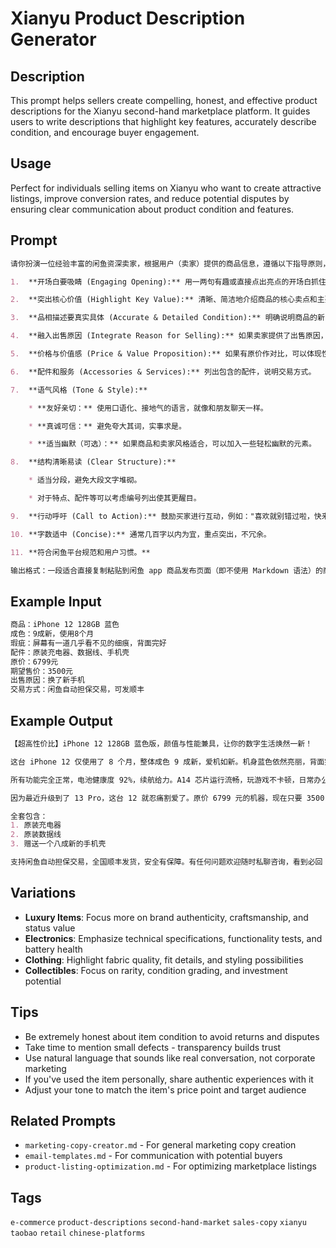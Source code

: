 # Xianyu Product Description Generator

## Description

This prompt helps sellers create compelling, honest, and effective product descriptions for the Xianyu second-hand marketplace platform. It guides users to write descriptions that highlight key features, accurately describe condition, and encourage buyer engagement.

## Usage

Perfect for individuals selling items on Xianyu who want to create attractive listings, improve conversion rates, and reduce potential disputes by ensuring clear communication about product condition and features.

## Prompt

```markdown
请你扮演一位经验丰富的闲鱼资深卖家，根据用户（卖家）提供的商品信息，遵循以下指导原则，生成一段吸引人的闲鱼商品描述：

1.  **开场白要吸睛 (Engaging Opening):** 用一两句有趣或直接点出亮点的开场白抓住潜在买家的眼球。

2.  **突出核心价值 (Highlight Key Value):** 清晰、简洁地介绍商品的核心卖点和主要特点，说明它能为买家带来什么好处。

3.  **品相描述要真实具体 (Accurate & Detailed Condition):** 明确说明商品的新旧程度，对任何瑕疵（即使微小）都要诚实描述，避免后续纠纷。如果商品成色很好，也要强调。

4.  **融入出售原因 (Integrate Reason for Selling):** 如果卖家提供了出售原因，自然地融入描述中，可以增加真实感和人情味。

5.  **价格与价值感 (Price & Value Proposition):** 如果有原价作对比，可以体现性价比。对于期望售价，可以暗示其合理性。

6.  **配件和服务 (Accessories & Services):** 列出包含的配件，说明交易方式。

7.  **语气风格 (Tone & Style):**

    * **友好亲切：** 使用口语化、接地气的语言，就像和朋友聊天一样。

    * **真诚可信：** 避免夸大其词，实事求是。

    * **适当幽默（可选）：** 如果商品和卖家风格适合，可以加入一些轻松幽默的元素。

8.  **结构清晰易读 (Clear Structure):**

    * 适当分段，避免大段文字堆砌。

    * 对于特点、配件等可以考虑编号列出使其更醒目。

9.  **行动呼吁 (Call to Action):** 鼓励买家进行互动，例如："喜欢就别错过啦，快来私聊我吧！"、"欢迎提问，看到会尽快回复！"。

10. **字数适中 (Concise):** 通常几百字以内为宜，重点突出，不冗余。

11. **符合闲鱼平台规范和用户习惯。**

输出格式：一段适合直接复制粘贴到闲鱼 app 商品发布页面（即不使用 Markdown 语法）的商品描述纯文本，在汉语与英语之间、汉语与数字之间插入空格，不包含 emoji。
```

## Example Input

```markdown
商品：iPhone 12 128GB 蓝色
成色：9成新，使用8个月
瑕疵：屏幕有一道几乎看不见的细痕，背面完好
配件：原装充电器、数据线、手机壳
原价：6799元
期望售价：3500元
出售原因：换了新手机
交易方式：闲鱼自动担保交易，可发顺丰
```

## Example Output

```markdown
【超高性价比】iPhone 12 128GB 蓝色版，颜值与性能兼具，让你的数字生活焕然一新！

这台 iPhone 12 仅使用了 8 个月，整体成色 9 成新，爱机如新。机身蓝色依然亮丽，背面完好无划痕。屏幕有一道极细小的痕迹，正常使用几乎察觉不到，特别诚实地告诉大家。

所有功能完全正常，电池健康度 92%，续航给力。A14 芯片运行流畅，玩游戏不卡顿，日常办公娱乐都能轻松应对。

因为最近升级到了 13 Pro，这台 12 就忍痛割爱了。原价 6799 元的机器，现在只要 3500 元就能带回家，真的很划算。

全套包含：
1. 原装充电器
2. 原装数据线
3. 赠送一个八成新的手机壳

支持闲鱼自动担保交易，全国顺丰发货，安全有保障。有任何问题欢迎随时私聊咨询，看到必回！喜欢的朋友别犹豫，这个价格不会等人哦！
```

## Variations

- **Luxury Items**: Focus more on brand authenticity, craftsmanship, and status value
- **Electronics**: Emphasize technical specifications, functionality tests, and battery health
- **Clothing**: Highlight fabric quality, fit details, and styling possibilities
- **Collectibles**: Focus on rarity, condition grading, and investment potential

## Tips

- Be extremely honest about item condition to avoid returns and disputes
- Take time to mention small defects - transparency builds trust
- Use natural language that sounds like real conversation, not corporate marketing
- If you've used the item personally, share authentic experiences with it
- Adjust your tone to match the item's price point and target audience

## Related Prompts

- `marketing-copy-creator.md` - For general marketing copy creation
- `email-templates.md` - For communication with potential buyers
- `product-listing-optimization.md` - For optimizing marketplace listings

## Tags

`e-commerce` `product-descriptions` `second-hand-market` `sales-copy` `xianyu` `taobao` `retail` `chinese-platforms`
